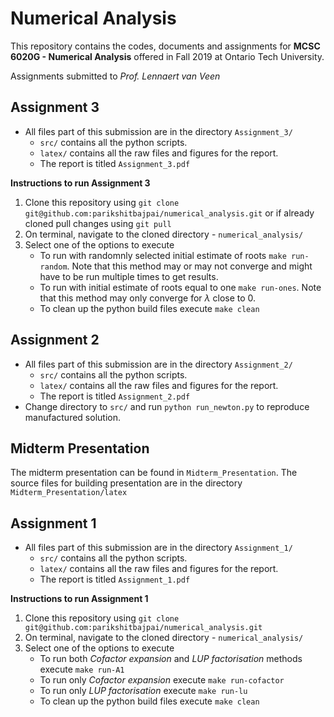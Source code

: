 # Numerical Analysis

This repository contains the codes, documents and assignments for **MCSC 6020G - Numerical Analysis** offered in Fall 2019 at Ontario Tech University.

Assignments submitted to _Prof. Lennaert van Veen_

## Assignment 3
*	All files part of this submission are in the directory ```Assignment_3/```
	*	```src/``` contains all the python scripts.
	*	```latex/``` contains all the raw files and figures for the report.
	*	The report is titled ```Assignment_3.pdf```

**Instructions to run Assignment 3**
1. Clone this repository using ```git clone git@github.com:parikshitbajpai/numerical_analysis.git``` or if already cloned pull changes using ```git pull```
2. On terminal, navigate to the cloned directory - ```numerical_analysis/```
3. Select one of the options to execute
	*	To run with randomnly selected initial estimate of roots ```make run-random```. Note that this method may or may not converge and might have to be run multiple times to get results.
	*	To run with initial estimate of roots equal to one ```make run-ones```. Note that this method may only converge for $\lambda$ close to 0.
	*	To clean up the python build files execute ```make clean```

## Assignment 2
*	All files part of this submission are in the directory ```Assignment_2/```
	*	```src/``` contains all the python scripts.
	*	```latex/``` contains all the raw files and figures for the report.
	*	The report is titled ```Assignment_2.pdf```
* Change directory to ```src/``` and run ```python run_newton.py``` to reproduce manufactured solution.

## Midterm Presentation
The midterm presentation can be found in ```Midterm_Presentation```. The source files for building presentation are in the directory ```Midterm_Presentation/latex```

## Assignment 1
*	All files part of this submission are in the directory ```Assignment_1/```
	*	```src/``` contains all the python scripts.
	*	```latex/``` contains all the raw files and figures for the report.
	*	The report is titled ```Assignment_1.pdf```

**Instructions to run Assignment 1**
1. Clone this repository using ```git clone git@github.com:parikshitbajpai/numerical_analysis.git```
2. On terminal, navigate to the cloned directory - ```numerical_analysis/```
3. Select one of the options to execute
	*	To run both _Cofactor expansion_ and _LUP factorisation_ methods execute ```make run-A1```
	*	To run only _Cofactor expansion_ execute ```make run-cofactor```
	*	To run only _LUP factorisation_ execute ```make run-lu```
	*	To clean up the python build files execute ```make clean```
